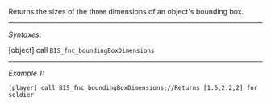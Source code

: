 Returns the sizes of the three dimensions of an object's bounding box.


---
*Syntaxes:*

[object] call `BIS_fnc_boundingBoxDimensions`

---
*Example 1:*

```sqf
[player] call BIS_fnc_boundingBoxDimensions;//Returns [1.6,2.2,2] for soldier
```